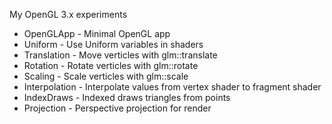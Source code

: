 My OpenGL 3.x experiments
* OpenGLApp - Minimal OpenGL app
* Uniform - Use Uniform variables in shaders
* Translation - Move verticles with glm::translate
* Rotation - Rotate verticles with glm::rotate
* Scaling - Scale verticles with glm::scale
* Interpolation - Interpolate values from vertex shader to fragment shader
* IndexDraws - Indexed draws triangles from points
* Projection - Perspective projection for render